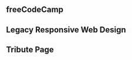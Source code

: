 freeCodeCamp
--------------------
Legacy Responsive Web Design
--------------------
Tribute Page
--------------------
